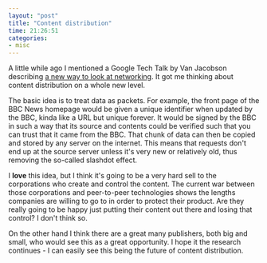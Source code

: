 ```yaml
---
layout: "post"
title: "Content distribution"
time: 21:26:51
categories: 
- misc
---
```

A little while ago I mentioned a Google Tech Talk by Van Jacobson describing <a href="http://stut.net/blog/2007/05/06/linkdump-may-6th-2007/" title="Linkdump - May 6th, 2007">a new way to look at networking</a>. It got me thinking about content distribution on a whole new level.
<p align="left">The basic idea is to treat data as packets. For example, the front page of the BBC News homepage would be given a unique identifier when updated by the BBC, kinda like a URL but unique forever. It would be signed by the BBC in such a way that its source and contents could be verified such that you can trust that it came from the BBC. That chunk of data can then be copied and stored by any server on the internet. This means that requests don't end up at the source server unless it's very new or relatively old, thus removing the so-called slashdot effect.</p>
I <strong>love</strong> this idea, but I think it's going to be a very hard sell to the corporations who create and control the content. The current war between those corporations and peer-to-peer technologies shows the lengths companies are willing to go to in order to protect their product. Are they really going to be happy just putting their content out there and losing that control? I don't think so.

On the other hand I think there are a great many publishers, both big and small, who would see this as a great opportunity. I hope it the research continues - I can easily see this being the future of content distribution.